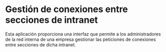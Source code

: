 # Gestión de conexiones entre secciones de intranet

Esta aplicación proporciona una interfaz que permite a los administradores de la red interna de una empresa gestionar las peticiones de conexiones entre secciones de dicha intranet.
